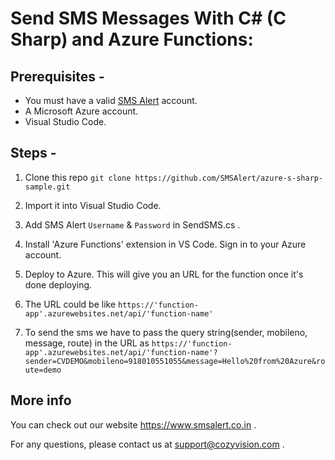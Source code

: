 # Send SMS Messages With C# (C Sharp) and Azure Functions:

## Prerequisites -

* You must have a valid [SMS Alert](https://www.smsalert.co.in) account.
* A Microsoft Azure account.
* Visual Studio Code.

## Steps -

1. Clone this repo
`git clone https://github.com/SMSAlert/azure-s-sharp-sample.git`

2. Import it into Visual Studio Code.

3. Add SMS Alert `Username` & `Password` in SendSMS.cs .

4. Install 'Azure Functions' extension in VS Code. Sign in to your Azure account.

5. Deploy to Azure. This will give you an URL for the function once it's done deploying.

6. The URL could be like `https://'function-app'.azurewebsites.net/api/'function-name'`

7. To send the sms we have to pass the query string(sender, mobileno, message, route) in the URL as `https://'function-app'.azurewebsites.net/api/'function-name'?sender=CVDEMO&mobileno=918010551055&message=Hello%20from%20Azure&route=demo`

## More info

 You can check out our website https://www.smsalert.co.in .

 For any questions, please contact us at support@cozyvision.com .